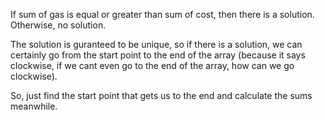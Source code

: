 If sum of gas is equal or greater than sum of cost, then there is a solution. Otherwise, no solution.

The solution is guranteed to be unique, so if there is a solution, we can certainly go from the start point to the end of the array (because it says clockwise, if we cant even go to the end of the array, how can we go clockwise).

So, just find the start point that gets us to the end and calculate the sums meanwhile.